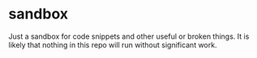 sandbox
=======

Just a sandbox for code snippets and other useful or broken things. It is likely that nothing in this repo will run without significant work. 
